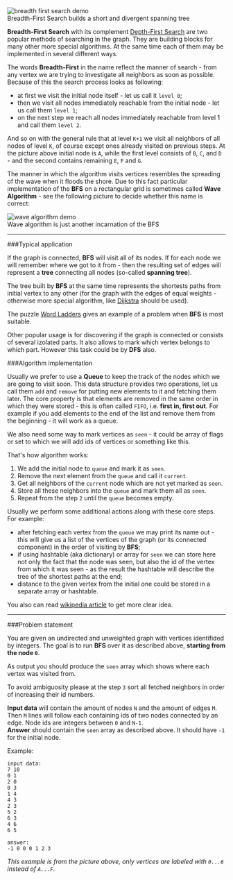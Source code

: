 <div class="centered">
	<img alt="breadth first search demo" src="http://s29.postimg.org/qytzn2m7r/Breadth_FS.gif"/><br/>
	<span class="hint">Breadth-First Search builds a short and divergent spanning tree</span>
</div>

**Breadth-First Search** with its complement [Depth-First Search](./depth-first-search) are two popular methods of
searching in the graph.
They are building blocks for many other more special algorithms. At the same time each of them may be implemented in
several different ways.

The words **Breadth-First** in the name reflect the manner of search - from any vertex we are trying to investigate all
neighbors as soon as possible. Because of this the search process looks as following:

- at first we visit the initial node itself - let us call it `level 0`;
- then we visit all nodes immediately reachable from the initial node - let us call them `level 1`;
- on the next step we reach all nodes immediately reachable from level 1 and call them `level 2`.

And so on with the general rule that at level `K+1` we visit all neighbors of all nodes of level `K`, of course except
ones already visited on previous steps. At the picture above initial node is `A`, while the first level consists of
`B`, `C`, and `D` - and the second contains remaining `E`, `F` and `G`.

The manner in which the algorithm visits vertices resembles the spreading of the wave when it floods the shore. Due to
this fact particular implementation of the **BFS** on a rectangular grid is sometimes called **Wave Algorithm** - see
the following picture to decide whether this name is correct:

<div class="centered">
	<img alt="wave algorithm demo" src="http://s27.postimg.org/nrvtg0x1f/Wave_Algorithm.gif"/><br/>
	<span class="hint">Wave algorithm is just another incarnation of the BFS</span>
</div>

---

###Typical application

If the graph is connected, **BFS** will visit all of its nodes. If for each node we will remember where we got to it
from - then the resulting set of edges will represent a **tree** connecting all nodes (so-called **spanning tree**).

The tree built by **BFS** at the same time represents the shortests paths from initial vertex to any other (for the
graph with the edges of equal weights - otherwise more special algorithm, like [Dijkstra](./dijkstra-in-the-network)
should be used).

The puzzle [Word Ladders](./word-ladders) gives an example of a problem when **BFS** is most suitable.

Other popular usage is for discovering if the graph is connected or consists of several izolated parts. It also allows
to mark which vertex belongs to which part. However this task could be by **DFS** also.

###Algorithm implementation

Usually we prefer to use a **Queue** to keep the track of the nodes which we are going to visit soon.
This data structure provides two operations, let us call them `add` and `remove` for putting new elements to it and
fetching them later. The core property is that elements are removed in the same order in which they were stored - this
is often called `FIFO`, i.e. **first in, first out**. For example if you add elements to the end of the list and remove
them from the beginning - it will work as a queue.

We also need some way to mark vertices as `seen` - it could be array of flags or set to which we will add ids of vertices
or something like this.

That's how algorithm works:

1. We add the initial node to `queue` and mark it as `seen`.
2. Remove the next element from the `queue` and call it `current`.
3. Get all neighbors of the `current` node which are not yet marked as `seen`.
4. Store all these neighbors into the `queue` and mark them all as `seen`.
5. Repeat from the step `2` until the `queue` becomes empty.

Usually we perform some additional actions along with these core steps. For example:

- after fetching each vertex from the `queue` we may print its name out - this will give us a list of the vertices
	of the graph (or its connected component) in the order of visiting by **BFS**;
- if using hashtable (aka dictionary) or array for `seen` we can store here not only the fact that the node was seen,
	but also the id of the vertex from which it was seen - as the result the hashtable will describe the tree of
	the shortest paths at the end;
- distance to the given vertex from the initial one could be stored in a separate array or hashtable.

You also can read [wikipedia article](http://en.wikipedia.org/wiki/Breadth-first_search) to get more clear idea.

---

###Problem statement

You are given an undirected and unweighted graph with vertices identifided by integers.
The goal is to run **BFS** over it as described above, **starting from the node `0`**.

As output you should produce the `seen` array which shows where each vertex was visited from.

To avoid ambiguosity please at the step `3` sort all fetched neighbors in order of increasing their id numbers.

**Input data** will contain the amount of nodes `N` and the amount of edges `M`.  
Then `M` lines will follow each containing ids of two nodes connected by an edge. Node ids are integers between `0` and `N-1`.  
**Answer** should contain the `seen` array as described above. It should have `-1` for the initial node.

Example:

    input data:
	7 10
	0 1
	2 0
	0 3
	1 4
	4 3
	2 3
	5 2
	6 3
	4 6
	6 5
	
	answer:
	-1 0 0 0 1 2 3

_This example is from the picture above, only vertices are labeled with `0...6` instead of `A...F`._

